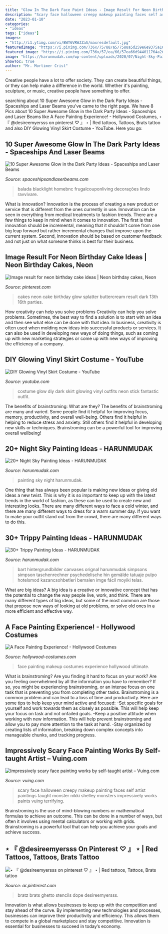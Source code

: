 ```yaml
---
title: "Glow In The Dark Face Paint Ideas - Image Result For Neon Birthday Cake Ideas"
description: "Scary face halloween creepy makeup painting faces self artist paintings taught monster nikki shelley monsters impressively works paints vuing terrifying"
date: "2023-01-10"
categories:
- "ideas"
tags: ["ideas"]
images:
- "http://i1.ytimg.com/vi/BWT6VRWJZaA/maxresdefault.jpg"
featuredImage: "https://i.pinimg.com/736x/75/88/a5/7588a5d259e6e9375a166aa75c781697--neon-birthday-cakes-splatter-cake.jpg"
featured_image: "https://i.pinimg.com/736x/57/ea/66/57ea66d944011764a26558484cad2518.jpg"
image: "https://harunmudak.com/wp-content/uploads/2020/07/Night-Sky-Painting-5-1-697x1024.jpg"
ShowToc: true
author: "Mr. Mortimer Crist"
---
```



Creative people have a lot to offer society. They can create beautiful things, or they can help make a difference in the world. Whether it's painting, sculpture, or music, creative people have something to offer.

	

		
searching about 10 Super Awesome Glow in the Dark Party Ideas - Spaceships and Laser Beams you've came to the right page. We have 8 Pics about 10 Super Awesome Glow in the Dark Party Ideas - Spaceships and Laser Beams like A Face Painting Experience! - Hollywood Costumes, ⋆ 『 @desireemyersss on pinterest ♡ 』 ⋆ | Red tattoos, Tattoos, Brats tattoo and also DIY Glowing Vinyl Skirt Costume - YouTube. Here you go:
		
    
## 10 Super Awesome Glow In The Dark Party Ideas - Spaceships And Laser Beams

<img loading=lazy src="https://spaceshipsandlaserbeams.com/wp-content/uploads/2015/12/glow-in-the-dark-party-ideas.jpg" onerror="this.onerror=null;this.src='https://tse1.mm.bing.net/th?id=OIP.fqDZuRcVOGTvZWo9xEgUPQHaLH&amp;pid=15.1';" alt="10 Super Awesome Glow in the Dark Party Ideas - Spaceships and Laser Beams">

_Source: spaceshipsandlaserbeams.com_

>balada blacklight homebnc frugalcouponliving decorações lindo ravvivare. 

	

What is innovation?
Innovation is the process of creating a new product or service that is different from the ones currently in use. Innovation can be seen in everything from medical treatments to fashion trends.
There are a few things to keep in mind when it comes to innovation. The first is that innovation should be incremental, meaning that it shouldn't come from one big leap forward but rather incremental changes that improve upon the current system. Second, innovation should be based on customer feedback and not just on what someone thinks is best for their business.

    
## Image Result For Neon Birthday Cake Ideas | Neon Birthday Cakes, Neon

<img loading=lazy src="https://i.pinimg.com/736x/75/88/a5/7588a5d259e6e9375a166aa75c781697--neon-birthday-cakes-splatter-cake.jpg" onerror="this.onerror=null;this.src='https://tse2.mm.bing.net/th?id=OIP.BsWzV_jusPFe3UF94TD7UQHaKJ&amp;pid=15.1';" alt="Image result for neon birthday cake ideas | Neon birthday cakes, Neon">

_Source: pinterest.com_

>cakes neon cake birthday glow splatter buttercream result dark 13th 16th parties. 

	

How creativity can help you solve problems
Creativity can help you solve problems. Sometimes, the best way to find a solution is to start with an idea and then see what else can be done with that idea. In business, creativity is often used when molding new ideas into successful products or services. It can also be used in developing new ways of doing things, such as coming up with new marketing strategies or come up with new ways of improving the efficiency of a company.

    
## DIY Glowing Vinyl Skirt Costume - YouTube

<img loading=lazy src="http://i1.ytimg.com/vi/BWT6VRWJZaA/maxresdefault.jpg" onerror="this.onerror=null;this.src='https://tse1.mm.bing.net/th?id=OIP.i8JaOd3LYyP83j9UjzOamAHaEK&amp;pid=15.1';" alt="DIY Glowing Vinyl Skirt Costume - YouTube">

_Source: youtube.com_

>costume glow diy dark skirt glowing vinyl outfits neon stick fantastic outfit. 

	

The benefits of brainstroming: What are they?
The benefits of brainstroming are many and varied. Some people find it helpful for improving focus, memory, productivity, and overall well-being. Others find it helpful in helping to reduce stress and anxiety. Still others find it helpful in developing new skills or techniques. Brainstroming can be a powerful tool for improving overall wellbeing!

    
## 20+ Night Sky Painting Ideas - HARUNMUDAK

<img loading=lazy src="https://harunmudak.com/wp-content/uploads/2020/07/Night-Sky-Painting-5-1-697x1024.jpg" onerror="this.onerror=null;this.src='https://tse3.mm.bing.net/th?id=OIP.lvPDltZAP6OOeGUyZ8zfhAHaK4&amp;pid=15.1';" alt="20+ Night Sky Painting Ideas - HARUNMUDAK">

_Source: harunmudak.com_

>painting sky night harunmudak. 

	

One thing that has always been popular is making new ideas or giving old ideas a new twist. This is why it is so important to keep up with the latest trends in the world of fashion, as these can be used to create new and interesting looks. There are many different ways to face a cold winter, and there are many different ways to dress for a warm summer day. If you want to make your outfit stand out from the crowd, there are many different ways to do this.

    
## 30+ Trippy Painting Ideas - HARUNMUDAK

<img loading=lazy src="https://www.harunmudak.com/wp-content/uploads/2020/07/trippy-painting-ideas-8-576x1024.jpg" onerror="this.onerror=null;this.src='https://tse4.mm.bing.net/th?id=OIP._DJXtNPg5AVutym0mmKSAgHaNK&amp;pid=15.1';" alt="30+ Trippy Painting Ideas - HARUNMUDAK">

_Source: harunmudak.com_

>bart hintergrundbilder canvases orignal harunmudak simpsons simpson taschenrechner psychedelische hin gemälde tatuaje pulpo hotelsmod kazancsohbetleri bemalen imge fácil moyiki telas. 

	

What are big ideas?
A big idea is a creative or innovative concept that has the potential to change the way people live, work, and think. There are many different types of big ideas, but some of the most common are those that propose new ways of looking at old problems, or solve old ones in a more efficient and effective way.

    
## A Face Painting Experience! - Hollywood Costumes

<img loading=lazy src="https://hollywood-costumes.com/wp-content/uploads/2017/05/06f9926060423677d7adc69b3b8ece6c.jpg" onerror="this.onerror=null;this.src='https://tse2.mm.bing.net/th?id=OIP.oDFZyBGCMELjxjmFaWwI0wHaLU&amp;pid=15.1';" alt="A Face Painting Experience! - Hollywood Costumes">

_Source: hollywood-costumes.com_

>face painting makeup costumes experience hollywood ultimate. 

	

What is brainstroming?
Are you finding it hard to focus on your work? Are you feeling overwhelmed by all the information you have to remember? If so, you might be experiencing brainstroming, or an intense focus on one task that is preventing you from completing other tasks. Brainstroming is a common problem and can lead to a loss of time and productivity. Here are some tips to help keep your mind active and focused: 
-Set specific goals for yourself and work towards them as closely as possible. This will help keep your focus on task and not onfailed goals. 
-Keep a positive attitude when working with new information. This will help prevent brainstroming and allow you to pay more attention to the task at hand. 
-Stay organized by creating lists of information, breaking down complex concepts into manageable chunks, and tracking progress.

    
## Impressively Scary Face Painting Works By Self-taught Artist – Vuing.com

<img loading=lazy src="http://vuing.com/wp-content/uploads/2015/10/Creepy-terrifying-scary-Halloween-Makeup-face-paintings-2.jpg" onerror="this.onerror=null;this.src='https://tse1.mm.bing.net/th?id=OIP.HI0mqfbpe796GON3j5TuPAHaLV&amp;pid=15.1';" alt="Impressively scary face painting works by self-taught artist – Vuing.com">

_Source: vuing.com_

>scary face halloween creepy makeup painting faces self artist paintings taught monster nikki shelley monsters impressively works paints vuing terrifying. 

	

Brainstroming is the use of mind-blowing numbers or mathematical formulas to achieve an outcome. This can be done in a number of ways, but often it involves using mental calculators or working with grids. Brainstroming is a powerful tool that can help you achieve your goals and achieve success.

    
## ⋆ 『 @desireemyersss On Pinterest ♡ 』 ⋆ | Red Tattoos, Tattoos, Brats Tattoo

<img loading=lazy src="https://i.pinimg.com/736x/57/ea/66/57ea66d944011764a26558484cad2518.jpg" onerror="this.onerror=null;this.src='https://tse3.mm.bing.net/th?id=OIP.1neGPDw_4Krw5JTQe2chqgHaHX&amp;pid=15.1';" alt="⋆ 『 @desireemyersss on pinterest ♡ 』 ⋆ | Red tattoos, Tattoos, Brats tattoo">

_Source: ar.pinterest.com_

>bratz brats ghetto stencils dope desireemyersss. 

	

Innovation is what allows businesses to keep up with the competition and stay ahead of the curve. By implementing new technologies and processes, businesses can improve their productivity and efficiency. This allows them to compete in a global marketplace and stay competitive. Innovation is essential for businesses to succeed in today’s economy.

